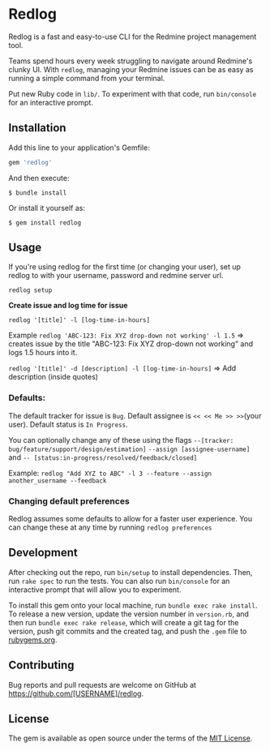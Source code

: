 # Redlog

Redlog is a fast and easy-to-use CLI for the Redmine project management tool.

Teams spend hours every week struggling to navigate around Redmine's clunky UI. With `redlog`, managing your Redmine issues can be as easy as running a simple command from your terminal.

Put new Ruby code in `lib/`. To experiment with that code, run `bin/console` for an interactive prompt.

## Installation

Add this line to your application's Gemfile:

```ruby
gem 'redlog'
```

And then execute:

    $ bundle install

Or install it yourself as:

    $ gem install redlog

## Usage

If you're using redlog for the first time (or changing your user), set up redlog to with your username, password and redmine server url.
```
redlog setup
```

**Create issue and log time for issue**

`redlog '[title]' -l [log-time-in-hours]`

Example `redlog 'ABC-123: Fix XYZ drop-down not working' -l 1.5` => creates issue by the title "ABC-123: Fix XYZ drop-down not working" and logs 1.5 hours into it.

`redlog '[title]' -d [description] -l [log-time-in-hours]` => Add description (inside quotes)

### Defaults:

The default tracker for issue is `Bug`. Default assignee is `<< << Me >> >>`(your user). Default status is `In Progress`.

You can optionally change any of these using the flags `--[tracker: bug/feature/support/design/estimation]` `--assign [assignee-username]` and `-- [status:in-progress/resolved/feedback/closed]`

Example: `redlog "Add XYZ to ABC" -l 3 --feature --assign another_username --feedback`

### Changing default preferences

Redlog assumes some defaults to allow for a faster user experience. You can change these at any time by running `redlog preferences`


## Development

After checking out the repo, run `bin/setup` to install dependencies. Then, run `rake spec` to run the tests. You can also run `bin/console` for an interactive prompt that will allow you to experiment.

To install this gem onto your local machine, run `bundle exec rake install`. To release a new version, update the version number in `version.rb`, and then run `bundle exec rake release`, which will create a git tag for the version, push git commits and the created tag, and push the `.gem` file to [rubygems.org](https://rubygems.org).

## Contributing

Bug reports and pull requests are welcome on GitHub at https://github.com/[USERNAME]/redlog.

## License

The gem is available as open source under the terms of the [MIT License](https://opensource.org/licenses/MIT).
